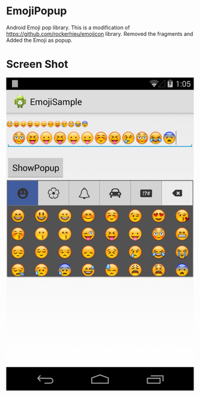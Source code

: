 EmojiPopup
==========

Android Emoji pop library. This is a modification of https://github.com/rockerhieu/emojicon library. 
Removed the fragments and Added the Emoji as popup.


Screen Shot
===========
![Alt text](https://github.com/andinrajesh/EmojiPopup/blob/master/library/res/drawable-ldpi/Sample.png?raw=true "Optional Title")
